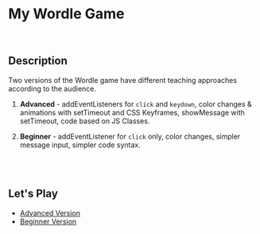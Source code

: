 # My Wordle Game
<br>

## Description
Two versions of the Wordle game have different teaching approaches according to the audience.

1. **Advanced** - addEventListeners for `click` and `keydown`, color changes & animations with setTimeout and CSS Keyframes, showMessage with setTimeout, code based on JS Classes.

2. **Beginner** - addEventListener for `click` only, color changes, simpler message input, simpler code syntax.

<br>
<br>

## Let's Play
- [Advanced Version](https://karinaglf.github.io/game-wordle/wordle-advanced/index.html)
- [Beginner Version](https://karinaglf.github.io/game-wordle/wordle-beginner/index.html)





